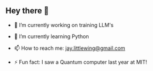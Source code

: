 ## Hey there 👋

<!--
**jay-littlewing/jay-littlewing** is a ✨ _special_ ✨ repository because its `README.md` (this file) appears on your GitHub profile.

-->

- 🔭 I’m currently working on training LLM's
- 🌱 I’m currently learning Python
- 📫 How to reach me: jay.littlewing@gmail.com

- ⚡ Fun fact: I saw a Quantum computer last year at MIT! 

